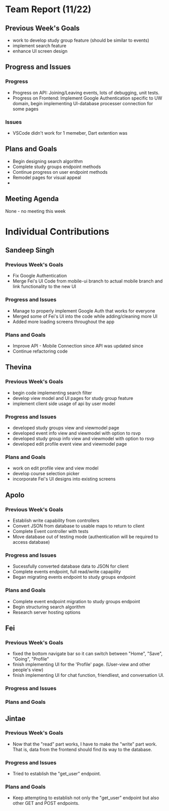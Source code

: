 # Team Report (11/22)

## Previous Week's Goals
- work to develop study group feature (should be similar to events)
- implement search feature
- enhance UI screen design

## Progress and Issues

### Progress
- Progress on API: Joining/Leaving events, lots of debugging, unit tests.
- Progress on Frontend: Implement Google Authentication specific to UW domain, begin implementing UI-database processer connection for some pages 

### Issues
- VSCode didn't work for 1 memeber, Dart extention was 

## Plans and Goals
- Begin designing search algorithm
- Complete study groups endpoint methods
- Continue progress on user endpoint methods
- Remodel pages for visual appeal
- 

## Meeting Agenda
None - no meeting this week

# Individual Contributions

## Sandeep Singh

### Previous Week's Goals
- Fix Google Authentication
- Merge Fei's UI Code from mobile-ui branch to actual mobile branch and link functionality to the new UI

### Progress and Issues
- Manage to properly implement Google Auth that works for everyone
- Merged some of Fei's UI into the code while adding/cleaning more UI
- Added more loading screens throughout the app

### Plans and Goals
- Improve API - Mobile Connection since API was updated since
- Continue refactoring code

## Thevina

### Previous Week's Goals
- begin code implementing search filter
- develop view model and UI pages for study group feature
- implement client side usage of api by user model

### Progress and Issues
- developed study groups view and viewmodel page
- developed event info view and viewmodel with option to rsvp
- developed study group info view and viewmodel with option to rsvp
- developed edit profile event view and viewmodel page


### Plans and Goals
- work on edit profile view and view model
- develop course selection picker
- incorporate Fei's UI designs into existing screens


## Apolo

### Previous Week's Goals
- Establish write capability from controllers
- Convert JSON from database to usable maps to return to client
- Complete Event controller with tests
- Move database out of testing mode (authentication will be required to access database)

### Progress and Issues
- Sucessfully converted database data to JSON for client
- Complete events endpoint, full read/write capapility
- Began migrating events endpoint to study groups endpoint

### Plans and Goals
- Complete event endpoint migration to study groups endpoint
- Begin structuring search algorithm
- Research server hosting options


## Fei
### Previous Week's Goals
- fixed the bottom navigate bar so it can switch between "Home", "Save", "Going", "Profile"
- finish implementing UI for the 'Profile' page. (User-view and other people's view) 
- finish implementing UI for chat function, friendliest, and conversation UI.
### Progress and Issues


### Plans and Goals


## Jintae

### Previous Week's Goals
- Now that the "read" part works, I have to make the "write" part work. That is, data from the frontend should find its way to the database.

### Progress and Issues
- Tried to establish the "get_user" endpoint.

### Plans and Goals
- Keep attempting to establish not only the "get_user" endpoint but also other GET and POST endpoints. 

